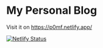 # My Personal Blog 
Visit it on https://p0mf.netlify.app/

[![Netlify Status](https://api.netlify.com/api/v1/badges/9ef9f2f1-d698-4be9-a255-9947769a3c69/deploy-status)](https://app.netlify.com/sites/p0mf/deploys)
